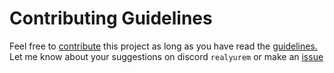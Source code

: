 # Contributing Guidelines
Feel free to [contribute](https://github.com/Yurem1/Cross-Word-Helper/pulls) this project as long as you have read the [guidelines.](https://github.com/Yurem1/Cross-Word-Helper/blob/main/CODE_OF_CONDUCT.md)
Let me know about your suggestions on discord `realyurem` or make an [issue](https://github.com/Yurem1/Cross-Word-Helper/issues)
